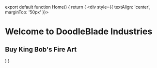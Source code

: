 export default function Home() {
  return (
    <div style={{ textAlign: 'center', marginTop: '50px' }}>
      <h1>Welcome to DoodleBlade Industries</h1>
      <h2>Buy King Bob's Fire Art</h2>
    </div>
  )
}
